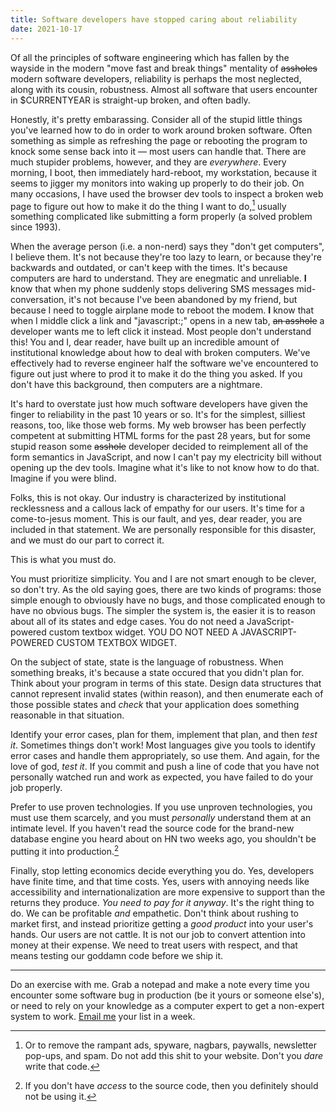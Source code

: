 ```yaml
---
title: Software developers have stopped caring about reliability
date: 2021-10-17
---
```


Of all the principles of software engineering which has fallen by the wayside in
the modern "move fast and break things" mentality of ~~assholes~~ modern
software developers, reliability is perhaps the most neglected, along with its
cousin, robustness. Almost all software that users encounter in $CURRENTYEAR is
straight-up broken, and often badly.

Honestly, it's pretty embarassing. Consider all of the stupid little things
you've learned how to do in order to work around broken software. Often
something as simple as refreshing the page or rebooting the program to knock
some sense back into it &mdash; most users can handle that. There are much
stupider problems, however, and they are *everywhere*. Every morning, I boot,
then immediately hard-reboot, my workstation, because it seems to jigger my
monitors into waking up properly to do their job. On many occasions, I have used
the browser dev tools to inspect a broken web page to figure out how to make it
do the thing I want to do,[^1] usually something complicated like submitting a
form properly (a solved problem since 1993).

[^1]: Or to remove the rampant ads, spyware, nagbars, paywalls, newsletter pop-ups, and spam. Do not add this shit to your website. Don't you *dare* write that code.

When the average person (i.e. a non-nerd) says they "don't get computers", I
believe them. It's not because they're too lazy to learn, or because they're
backwards and outdated, or can't keep with the times. It's because computers are
hard to understand. They are enegmatic and unreliable. **I** know that when my
phone suddenly stops delivering SMS messages mid-conversation, it's not because
I've been abandoned by my friend, but because I need to toggle airplane mode to
reboot the modem. **I** know that when I middle click a link and "javascript:;"
opens in a new tab, ~~an asshole~~ a developer wants me to left click it
instead. Most people don't understand this! You and I, dear reader, have built
up an incredible amount of institutional knowledge about how to deal with broken
computers. We've effectively had to reverse engineer half the software we've
encountered to figure out just where to prod it to make it do the thing you
asked. If you don't have this background, then computers are a nightmare.

It's hard to overstate just how much software developers have given the finger
to reliability in the past 10 years or so. It's for the simplest, silliest
reasons, too, like those web forms. My web browser has been perfectly competent
at submitting HTML forms for the past 28 years, but for some stupid reason some
~~asshole~~ developer decided to reimplement all of the form semantics in
JavaScript, and now I can't pay my electricity bill without opening up the dev
tools. Imagine what it's like to not know how to do that. Imagine if you were
blind.

Folks, this is not okay. Our industry is characterized by institutional
recklessness and a callous lack of empathy for our users. It's time for a
come-to-jesus moment. This is our fault, and yes, dear reader, you are included
in that statement. We are personally responsible for this disaster, and we must
do our part to correct it.

This is what you must do.

You must prioritize simplicity. You and I are not smart enough to be clever, so
don't try. As the old saying goes, there are two kinds of programs: those simple
enough to obviously have no bugs, and those complicated enough to have no
obvious bugs. The simpler the system is, the easier it is to reason about all of
its states and edge cases. You do not need a JavaScript-powered custom textbox
widget. YOU DO NOT NEED A JAVASCRIPT-POWERED CUSTOM TEXTBOX WIDGET.

On the subject of state, state is the language of robustness. When something
breaks, it's because a state occured that you didn't plan for. Think about your
program in terms of this state. Design data structures that cannot represent
invalid states (within reason), and then enumerate each of those possible states
and *check* that your application does something reasonable in that situation.

Identify your error cases, plan for them, implement that plan, and then *test
it*. Sometimes things don't work! Most languages give you tools to identify
error cases and handle them appropriately, so use them. And again, for the love
of god, *test it*. If you commit and push a line of code that you have not
personally watched run and work as expected, you have failed to do your job
properly.

Prefer to use proven technologies. If you use unproven technologies, you must
use them scarcely, and you must *personally* understand them at an intimate
level. If you haven't read the source code for the brand-new database engine you
heard about on HN two weeks ago, you shouldn't be putting it into
production.[^2]

[^2]: If you don't have *access* to the source code, then you definitely should not be using it.

Finally, stop letting economics decide everything you do. Yes, developers have
finite time, and that time costs. Yes, users with annoying needs like
accessibility and internationalization are more expensive to support than the
returns they produce. *You need to pay for it anyway*. It's the right thing to
do. We can be profitable *and* empathetic. Don't think about rushing to market
first, and instead prioritize getting a *good product* into your user's hands.
Our users are not cattle. It is not our job to convert attention into money at
their expense. We need to treat users with respect, and that means testing our
goddamn code before we ship it.

---

Do an exercise with me. Grab a notepad and make a note every time you encounter
some software bug in production (be it yours or someone else's), or need to rely
on your knowledge as a computer expert to get a non-expert system to work.
[Email me](mailto:sir@cmpwn.com) your list in a week.

